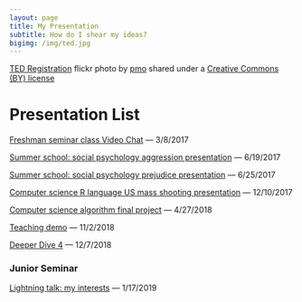 ```yaml
---
layout: page
title: My Presentation
subtitle: How do I shear my ideas?
bigimg: /img/ted.jpg
---
```


<a title="TED Registration" href="https://flickr.com/photos/pmo/413424395">TED Registration</a> flickr photo by <a href="https://flickr.com/people/pmo">pmo</a> shared under a <a href="https://creativecommons.org/licenses/by/2.0/">Creative Commons (BY) license</a>

# Presentation List

[Freshman seminar class Video Chat](presentations/videoChat_2017.html) &mdash; 3/8/2017

[Summer school: social psychology aggression presentation](presentations/Aggression_2017_Summer.html) &mdash; 6/19/2017

[Summer school: social psychology prejudice presentation](presentations/Prejudice_2017_Summer.html) &mdash; 6/25/2017

[Computer science R language US mass shooting presentation](us_mass_shooting.html) &mdash; 12/10/2017

[Computer science algorithm final project](presentations/cs250.html) &mdash; 4/27/2018

[Teaching demo](presentations/edu_teaching_demo.html) &mdash; 11/2/2018

[Deeper Dive 4](presentations/edu_cross_compare.html) &mdash; 12/7/2018

### Junior Seminar

[Lightning talk: my interests](presentations/cs_interests.html) &mdash; 1/17/2019
